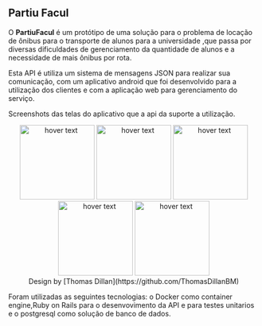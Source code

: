 ## Partiu Facul

O **PartiuFacul** é um protótipo de uma  solução para o problema  de locação de ônibus para o transporte de alunos para a universidade ,que passa  por diversas dificuldades de gerenciamento da quantidade de alunos e a necessidade de mais ônibus por rota.

Esta API é utiliza um sistema de mensagens JSON para realizar sua comunicação, com um aplicativo android que foi desenvolvido para a utilização dos clientes e com a aplicação web para gerenciamento do serviço.

Screenshots das telas do aplicativo que a api da suporte a utilização.


<p align="center">
  
  <img src="https://github.com/irahel/PartiuFacul/blob/master/Telas/photo5154807276530411543.jpg" width="150" title="hover text">
   <img src="https://github.com/irahel/PartiuFacul/blob/master/Telas/photo5152129519040178158.jpg" width="150" title="hover text">
  <img src="https://github.com/irahel/PartiuFacul/blob/master/Telas/photo5154807276530411545.jpg" width="150" title="hover text">
  </br>
    <img src="https://github.com/irahel/PartiuFacul/blob/master/Telas/photo5154807276530411546.jpg" width="150" title="hover text">
    <img src="https://github.com/irahel/PartiuFacul/blob/master/Telas/photo5152129519040178157.jpg" width="150" title="hover text">
  </br>
  Design by [Thomas Dillan](https://github.com/ThomasDillanBM)
</p>



Foram utilizadas as seguintes tecnologias: o Docker como container engine,Ruby on Rails para o desenvovimento da API e para testes unitarios e o postgresql como solução de banco de dados.
